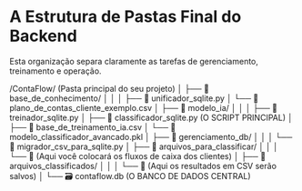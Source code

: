 # A Estrutura de Pastas Final do Backend

Esta organização separa claramente as tarefas de gerenciamento, treinamento e operação.

/ContaFlow/  (Pasta principal do seu projeto)
│
├── 📂 base_de_conhecimento/
│   │
│   ├── 📜 unificador_sqlite.py
│   └── 📄 plano_de_contas_cliente_exemplo.csv
│
├── 📂 modelo_ia/
│   │
│   ├── 📜 treinador_sqlite.py
│   ├── 📜 classificador_sqlite.py (O SCRIPT PRINCIPAL)
│   ├── 📄 base_de_treinamento_ia.csv
│   └── 🧠 modelo_classificador_avancado.pkl
│
├── 📂 gerenciamento_db/
│   │
│   └── 📜 migrador_csv_para_sqlite.py
│
├── 📂 arquivos_para_classificar/
│   │
│   └── 📄 (Aqui você colocará os fluxos de caixa dos clientes)
│
├── 📂 arquivos_classificados/
│   │
│   └── 📄 (Aqui os resultados em CSV serão salvos)
│
└── 🗃️ contaflow.db (O BANCO DE DADOS CENTRAL)
 
